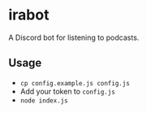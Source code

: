# irabot

A Discord bot for listening to podcasts.

## Usage

* `cp config.example.js config.js`
* Add your token to `config.js`
* `node index.js`
